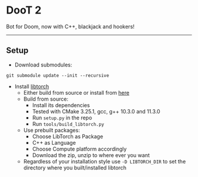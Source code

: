 DooT 2
======

Bot for Doom, now with C++, blackjack and hookers!

---

Setup
-----

- Download submodules:
```
git submodule update --init --recursive
```

- Install [libtorch](https://github.com/pytorch/pytorch)
  - Either build from source or install from [here](https://pytorch.org/get-started/locally/)
  - Build from source:
    - Install its dependencies
    - Tested with CMake 3.25.1, gcc, g++ 10.3.0 and 11.3.0
    - Run `setup.py` in the repo
    - Run `tools/build_libtorch.py`
  - Use prebuilt packages:
    - Choose LibTorch as Package
    - C++ as Language
    - Choose Compute platform accordingly
    - Download the zip, unzip to where ever you want
  - Regardless of your installation style use `-D LIBTORCH_DIR` to set the directory where you built/installed libtorch